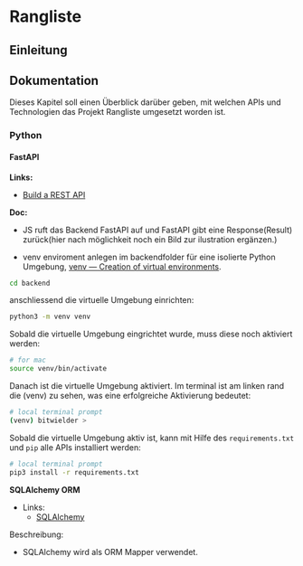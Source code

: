 # Rangliste

## Einleitung

## Dokumentation
Dieses Kapitel soll einen Überblick darüber geben, mit welchen APIs und Technologien das Projekt Rangliste umgesetzt worden ist.

### Python

#### FastAPI
__Links:__

- [Build a REST API](https://www.youtube.com/watch?v=iWS9ogMPOI0)

__Doc:__

- JS ruft das Backend FastAPI auf und FastAPI gibt eine Response(Result) zurück(hier nach möglichkeit noch ein Bild zur ilustration ergänzen.)

- venv enviroment anlegen im backendfolder für eine isolierte Python Umgebung, [venv — Creation of virtual environments](https://docs.python.org/3/library/venv.html).

````bash
cd backend
````
anschliessend die virtuelle Umgebung einrichten:

````bash
python3 -m venv venv
````
Sobald die virtuelle Umgebung eingrichtet wurde, muss diese noch aktiviert werden:

````bash
# for mac
source venv/bin/activate
````
Danach ist die virtuelle Umgebung aktiviert. Im terminal ist am linken rand die (venv) zu sehen, was eine erfolgreiche Aktivierung bedeutet:

````bash
# local terminal prompt
(venv) bitwielder >
````
Sobald die virtuelle Umgebung aktiv ist, kann mit Hilfe des `requirements.txt` und `pip` alle APIs installiert werden:

````bash
# local terminal prompt
pip3 install -r requirements.txt
````




__SQLAlchemy ORM__
- Links:
    - [SQLAlchemy](https://docs.sqlalchemy.org/en/13/orm/extensions/declarative/basic_use.html)

Beschreibung:
- SQLAlchemy wird als ORM Mapper verwendet.
